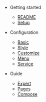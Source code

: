 - Getting started
  - [README](en/README.md)
  - [Setup](en/setup)

- Configuration
  - [Basic](en/config_basic.md)
  - [Style](en/config_style.md)
  - [Customize](en/config_customize.md)
  - [Menu](en/config_menu.md)
  - [Service](en/config_services.md)

- Guide
  - [Expert](en/expert.md)
  - [Pages](en/pages.md)
  - [Compose](en/compose.md)
